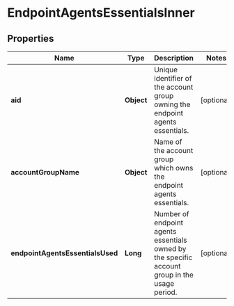 

# EndpointAgentsEssentialsInner


## Properties

| Name | Type | Description | Notes |
|------------ | ------------- | ------------- | -------------|
|**aid** | **Object** | Unique identifier of the account group owning the endpoint agents essentials. |  [optional] |
|**accountGroupName** | **Object** | Name of the account group which owns the endpoint agents essentials. |  [optional] |
|**endpointAgentsEssentialsUsed** | **Long** | Number of endpoint agents essentials owned by the specific account group in the usage period. |  [optional] |



